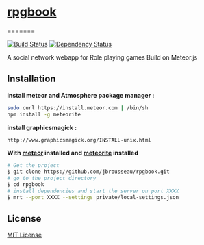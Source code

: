 # [rpgbook](https://github.com/jbrousseau/rpgbook)
=======

[![Build Status](https://secure.travis-ci.org/jbrousseau/rpgbook.svg?branch=master)](https://travis-ci.org/jbrousseau/rpgbook)
[![Dependency Status](https://gemnasium.com/jbrousseau/rpgbook.svg)](https://gemnasium.com/jbrousseau/rpgbook)


A social network webapp for Role playing games
Build on Meteor.js

## Installation

**install meteor and Atmosphere package manager :**
```sh
sudo curl https://install.meteor.com | /bin/sh
npm install -g meteorite
```
**install graphicsmagick :**
```sh
http://www.graphicsmagick.org/INSTALL-unix.html
```
**With [meteor](http://meteor.com) installed and [meteorite](http://atmospherejs.com/docs/installing) installed**
```sh
# Get the project
$ git clone https://github.com/jbrousseau/rpgbook.git
# go to the project directory
$ cd rpgbook
# install dependencies and start the server on port XXXX
$ mrt --port XXXX --settings private/local-settings.json
```
## License

[MIT License](http://opensource.org/licenses/MIT)
